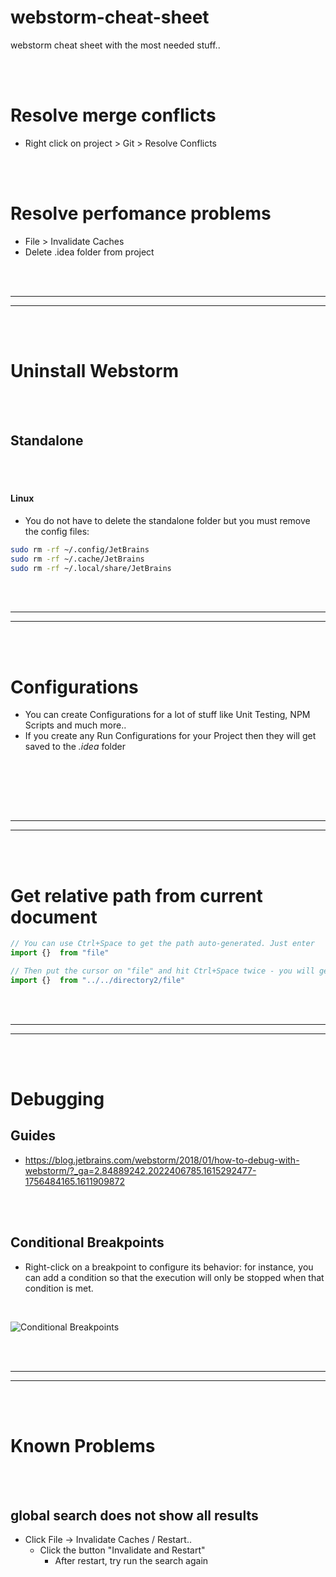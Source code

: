 # webstorm-cheat-sheet
webstorm cheat sheet with the most needed stuff..



<br><br>

# Resolve merge conflicts
- Right click on project > Git > Resolve Conflicts 


<br><br>

# Resolve perfomance problems
- File > Invalidate Caches
- Delete .idea folder from project




























<br><br>
_________________________________________________
_________________________________________________
<br><br>


# Uninstall Webstorm

<br><br>


## Standalone

<br><br>

#### Linux
- You do not have to delete the standalone folder but you must remove the config files:
```bash
sudo rm -rf ~/.config/JetBrains
sudo rm -rf ~/.cache/JetBrains
sudo rm -rf ~/.local/share/JetBrains
```
























<br><br>
_________________________________________________
_________________________________________________
<br><br>



# Configurations
- You can create Configurations for a lot of stuff like Unit Testing, NPM Scripts and much more..
- If you create any Run Configurations for your Project then they will get saved to the *.idea* folder

<br><br>





























<br><br>
_________________________________________________
_________________________________________________
<br><br>

# Get relative path from current document
```javascript
// You can use Ctrl+Space to get the path auto-generated. Just enter
import {}  from "file"

// Then put the cursor on "file" and hit Ctrl+Space twice - you will get
import {}  from "../../directory2/file"
```




































<br><br>
_________________________________________________
_________________________________________________
<br><br>

# Debugging

## Guides 
- https://blog.jetbrains.com/webstorm/2018/01/how-to-debug-with-webstorm/?_ga=2.84889242.2022406785.1615292477-1756484165.1611909872



<br><br>


## Conditional Breakpoints
- Right-click on a breakpoint to configure its behavior: for instance, you can add a condition so that the execution will only be stopped when that condition is met.

<br>

![Conditional Breakpoints](https://www.jetbrains.com/webstorm/guide/static/263243bc708d14f99c09d16001069900/2a4de/tip.png)


































































<br><br>
_________________________________________________
_________________________________________________
<br><br>


# Known Problems

<br><br>

## global search does not show all results
- Click File -> Invalidate Caches / Restart..
  - Click the button "Invalidate and Restart"
    - After restart, try run the search again


